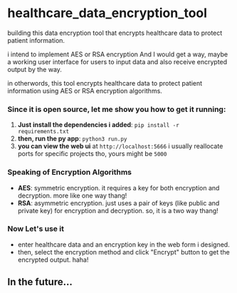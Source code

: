 # healthcare_data_encryption_tool

building this data encryption tool that encrypts healthcare data to protect patient information.

i intend to implement AES or RSA encryption
And I would get a way, maybe a working user interface for users to input data and also receive encrypted output by the way.

in otherwords, this tool encrypts healthcare data to protect patient information using AES or RSA encryption algorithms.

### Since it is open source, let me show you how to get it running:

1. **Just install the dependencies i added**: `pip install -r requirements.txt`
2. **then, run the py app**: `python3 run.py`
3. **you can view the web ui** at `http://localhost:5666` i usually reallocate ports for specific projects tho, yours might be `5000`

### Speaking of Encryption Algorithms

- **AES**: symmetric encryption. it requires a key for both encryption and decryption. more like one way thang!
- **RSA**: asymmetric encryption. just uses a pair of keys (like public and private key) for encryption and decryption. so, it is a two way thang!

### Now Let's use it
- enter healthcare data and an encryption key in the web form i designed.
- then, select the encryption method and click "Encrypt" button to get the encrypted output. haha!

## In the future...